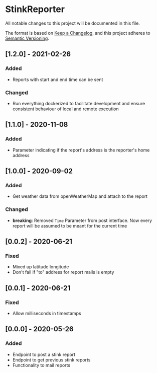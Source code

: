 # StinkReporter

All notable changes to this project will be documented in this file.

The format is based on [Keep a Changelog](https://keepachangelog.com/en/1.0.0/),
and this project adheres to [Semantic Versioning](https://semver.org/spec/v2.0.0.html).

## [1.2.0] - 2021-02-26

### Added

- Reports with start and end time can be sent

### Changed

- Run everything dockerized to facilitate development and ensure consistent behaviour of local and remote execution

## [1.1.0] - 2020-11-08

### Added

- Parameter indicating if the report's address is the reporter's home address

## [1.0.0] - 2020-09-02

### Added

- Get weather data from openWeatherMap and attach to the report

### Changed

- **breaking**: Removed `Time` Parameter from post interface. Now every report will be assumed to be meant for the current time

## [0.0.2] - 2020-06-21

### Fixed

- Mixed up latitude longitude
- Don't fail if "to" address for report mails is empty

## [0.0.1] - 2020-06-21

### Fixed

- Allow milliseconds in timestamps

## [0.0.0] - 2020-05-26

### Added

- Endpoint to post a stink report
- Endpoint to get previous stink reports
- Functionality to mail reports
